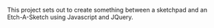 This project sets out to create something between a sketchpad and an Etch-A-Sketch using Javascript and JQuery.
